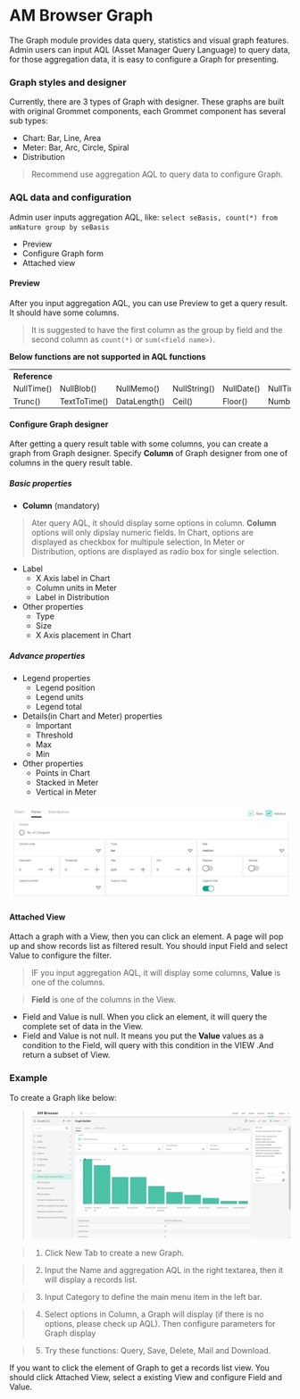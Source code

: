 # AM Browser Graph

The Graph module provides data query, statistics and visual graph features. Admin users can input AQL (Asset Manager Query Language) to query data, for those aggregation data, it is easy to configure a Graph for presenting.

### Graph styles and designer
Currently, there are 3 types of Graph with designer. These graphs are built with original Grommet components, each Grommet component has several sub types:

- Chart: Bar, Line, Area
- Meter: Bar, Arc, Circle, Spiral
- Distribution

> Recommend use aggregation AQL to query data to configure Graph.

### AQL data and configuration

Admin user inputs aggregation AQL, like: `select seBasis, count(*) from amNature group by seBasis`

- Preview
- Configure Graph form
- Attached view

#### Preview

After you input aggregation AQL, you can use Preview to get a query result. It should have some columns.

> It is suggested to have the first column as the group by field and the second column as `count(*)` or `sum(<field name>)`.

**Below functions are not supported in AQL functions**

<table>
    <tr>
         <th colspan='6' align='left'>Reference</th>
    </tr>
    <tr>
        <td>NullTime()</td>
        <td>NullBlob()</td>
        <td>NullMemo()</td>
        <td>NullString()</td>
        <td>NullDate()</td>
        <td>NullTimeStamp()</td>
    </tr>
    <tr>
        <td>Trunc()</td>
        <td>TextToTime()</td>
        <td>DataLength()</td>
        <td>Ceil()</td>
        <td>Floor()</td>
        <td>NumberToTime()</td>
    </tr>
</table>

#### Configure Graph designer

After getting a query result table with some columns,  you can create a graph from Graph designer. Specify **Column** of Graph designer from one of columns in the query result table.

##### Basic properties
- **Column** (mandatory)
> Ater query AQL, it should display some options in column. **Column** options will only dipslay numeric fields. In Chart, options are displayed as checkbox for multipule selection, In Meter or Distribution, options are displayed as radio box for single selection.

- Label
    - X Axis label in Chart
    - Column units in Meter
    - Label in Distribution
- Other properties
    - Type
    - Size
    - X Axis placement in Chart

##### Advance properties
-  Legend properties
    - Legend position
    - Legend units
    - Legend total
-  Details(in Chart and Meter) properties
    - Important
    - Threshold
    - Max
    - Min
- Other properties
    - Points in Chart
    - Stacked in Meter
    - Vertical in Meter

![Graph](../img/graph3.png)

#### Attached View

Attach a graph with a View, then you can click an element. A page will pop up and show records list as filtered result. You should  input Field and select Value to configure the filter.
>IF you input  aggregation AQL, it will display some columns, **Value** is one of the columns.

>**Field** is one of the columns in the View.

- Field and Value is null. When you click an element, it will query the complete set of data in the View.
- Field and Value is not null. It means you put the **Value** values as a condition to the Field, will query with this condition in the VIEW .And return a subset of View.

### Example

To create a Graph like below:

> ![Graph](../img/graph4.PNG)

> 1. Click New Tab to create a new Graph.

> 2. Input the Name and aggregation AQL in the right textarea, then it will display a records list.

> 3. Input Category to define the main menu item in the left bar.

> 4. Select options in Column, a Graph will display (if there is no options, please check up AQL). Then configure parameters for Graph display

> 5. Try these functions: Query, Save, Delete, Mail and Download.

If you want to click the element of Graph to get a records list view. You should click Attached View, select a existing View and configure Field and Value.
